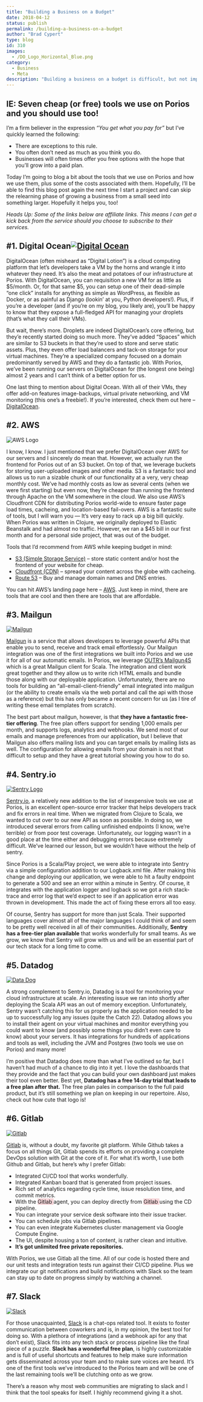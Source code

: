 ```yaml
---
title: "Building a Business on a Budget"
date: 2018-04-12
status: publish
permalink: /building-a-business-on-a-budget
author: "Brad Cypert"
type: blog
id: 310
images:
  - /DO_Logo_Horizontal_Blue.png
category:
  - Business
  - Meta
description: "Building a business on a budget is difficult, but not impossible. These are some of my favorite tools for running a business on a budget."
---
```

## IE: Seven cheap (or free) tools we use on Porios and you should use too!

I’m a firm believer in the expression _“You get what you pay for”_ but I’ve quickly learned the following:

- There are exceptions to this rule.
- You often don’t need as much as you think you do.
- Businesses will often times offer you free options with the hope that you’ll grow into a paid plan.

Today I’m going to blog a bit about the tools that we use on Porios and how we use them, plus some of the costs associated with them. Hopefully, I’ll be able to find this blog post again the next time I start a project and can skip the relearning phase of growing a business from a small seed into something larger. Hopefully it helps you, too!

_Heads Up: Some of the links below are affiliate links. This means I can get a kick back from the service should you choose to subscribe to their services._

## \#1. Digital Ocean[![Digital Ocean](/DO_Logo_Horizontal_Blue.png)](https://m.do.co/c/f968a2744d2a)

DigitalOcean (often misheard as “Digital Lotion”) is a cloud computing platform that let’s developers take a VM by the horns and wrangle it into whatever they need. It’s also the meat and potatoes of our infrastructure at Porios. With DigitalOcean, you can requisition a new VM for as little as $5/month. Or, for that same $5, you can setup one of their dead-simple “one click” installs for anything as simple as WordPress, as flexible as Docker, or as painful as Django (lookin’ at you, Python developers!). Plus, if you’re a developer (and if you’re on my blog, you likely are), you’ll be happy to know that they expose a full-fledged API for managing your droplets (that’s what they call their VMs).

But wait, there’s more. Droplets are indeed DigitalOcean’s core offering, but they’e recently started doing so much more. They’ve added “Spaces” which are similar to S3 buckets in that they’re used to store and serve static assets. Plus, they even offer load balancers and tack-on storage for your virtual machines. They’re a specialized company focused on a domain predominantly served by AWS and they do a fantastic job. With Porios, we’ve been running our servers on DigitalOcean for (the longest one being) almost 2 years and I can’t think of a better option for us.

One last thing to mention about Digital Ocean. With all of their VMs, they offer add-on features image-backups, virtual private networking, and VM monitoring (this one’s a freebie!). If you’re interested, check them out here – [DigitalOcean](https://m.do.co/c/f968a2744d2a).

## \#2. AWS

![AWS Logo](/AWS_logo_RGB.png)

I know, I know. I just mentioned that we prefer DigitalOcean over AWS for our servers and I sincerely do mean that. However, we actually run the frontend for Porios out of an S3 bucket. On top of that, we leverage buckets for storing user-uploaded images and other media. S3 is a fantastic tool and allows us to run a sizable chunk of our functionality at a very, very cheap monthly cost. We’ve had monthly costs as low as several cents (when we were first starting) but even now, they’re cheaper than running the frontend through Apache on the VM somewhere in the cloud. We also use AWS’s Cloudfront CDN for distributing Porios world-wide to ensure faster page load times, cacheing, and location-based fail-overs. AWS is a fantastic suite of tools, but I will warn you — It’s very easy to rack up a big bill quickly. When Porios was written in Clojure, we originally deployed to Elastic Beanstalk and had almost no traffic. However, we ran a \$45 bill in our first month and for a personal side project, that was out of the budget.

Tools that I’d recommend from AWS while keeping budget in mind:

- [S3 (Simple Storage Service)](https://aws.amazon.com/s3/?nc2=h_m1) – store static content and/or host the frontend of your website for cheap.
- [Cloudfront (CDN)](https://aws.amazon.com/cloudfront/?nc2=h_m1) – spread your content across the globe with cacheing.
- [Route 53](https://aws.amazon.com/route53/?nc2=h_m1) – Buy and manage domain names and DNS entries.

You can hit AWS’s landing page here – [AWS](https://aws.amazon.com/). Just keep in mind, there are tools that are cool and then there are tools that are affordable.

## \#3. Mailgun

[![Mailgun](/mailgun_primary_logo-1024x282.png)](https://www.mailgun.com/)

[Mailgun](https://www.mailgun.com/) is a service that allows developers to leverage powerful APIs that enable you to send, receive and track email effortlessly. Our Mailgun integration was one of the first integrations we built into Porios and we use it for all of our automatic emails. In Porios, we leverage [OUTR’s Mailgun4S](https://github.com/outr/mailgun4s) which is a great Mailgun client for Scala. The integration and client work great together and they allow us to write rich HTML emails and bundle those along with our deployable application. Unfortunately, there are no tools for building an “all-email-client-friendly” email integrated into mailgun (or the ability to create emails via the web portal and call the api with those as a reference) but this has only became a recent concern for us (as I tire of writing these email templates from scratch).

The best part about mailgun, however, is that **they have a fantastic free-tier offering**. The free plan offers support for sending 1,000 emails per month, and supports logs, analytics and webhooks. We send most of our emails and manage preferences from our application, but I believe that Mailgun also offers mailing lists and you can target emails by mailing lists as well. The configuration for allowing emails from your domain is not that difficult to setup and they have a great tutorial showing you how to do so.

## \#4. Sentry.io

[![Sentry Logo](/sentry-logo-white.png)](https://sentry.io/welcome/)

[Sentry.io](https://sentry.io/welcome/), a relatively new addition to the list of inexpensive tools we use at Porios, is an excellent open-source error tracker that helps developers track and fix errors in real time. When we migrated from Clojure to Scala, we wanted to cut over to our new API as soon as possible. In doing so, we introduced several errors from calling unfinished endpoints (I know, we’re terrible) or from poor test coverage. Unfortunately, our logging wasn’t in a good place at the time either and debugging errors because extremely difficult. We’ve learned our lesson, but we wouldn’t have without the help of sentry.

Since Porios is a Scala/Play project, we were able to integrate into Sentry via a simple configuration addition to our Logback.xml file. After making this change and deploying our application, we were able to hit a faulty endpoint to generate a 500 and see an error within a minute in Sentry. Of course, it integrates with the application logger and logback so we got a rich stack-trace and error log that we’d expect to see if an application error was thrown in development. This made the act of fixing these errors all too easy.

Of course, Sentry has support for more than just Scala. Their supported languages cover almost all of the major languages I could think of and seem to be pretty well received in all of their communities. Additionally, **Sentry has a free-tier plan available** that works wonderfully for small teams. As we grow, we know that Sentry will grow with us and will be an essential part of our tech stack for a long time to come.

## \#5. Datadog

[![Data Dog](/dd_h_w_logo-300x300.png)](https://www.datadoghq.com/)

A strong complement to Sentry.io, Datadog is a tool for monitoring your cloud infrastructure at scale. An interesting issue we ran into shortly after deploying the Scala API was an out of memory exception. Unfortunately, Sentry wasn’t catching this for us properly as the application needed to be up to successfully log any issues (quite the Catch 22). Datadog allows you to install their agent on your virtual machines and monitor everything you could want to know (and possibly some things you didn’t even care to know) about your servers. It has integrations for hundreds of applications and tools as well, including the JVM and Postgres (two tools we use on Porios) and many more!

I’m positive that Datadog does more than what I’ve outlined so far, but I haven’t had much of a chance to dig into it yet. I love the dashboards that they provide and the fact that you can build your own dashboard just makes their tool even better. Best yet, **Datadog has a free 14-day trial that leads to a free plan after that.** The free plan pales in comparison to the full paid product, but it’s still something we plan on keeping in our repertoire. Also, check out how cute that logo is!

## \#6. Gitlab

[![Gitlab](/wm_no_bg-300x114.png)](http://www.gitlab.com)

[Gitlab](http://www.gitlab.com) is, without a doubt, my favorite git platform. While Github takes a focus on all things Git, Gitlab spends its efforts on providing a complete DevOps solution with Git at the core of it. For what it’s worth, I use both Github and Gitlab, but here’s why I prefer Gitlab:

- Integrated CI/CD tool that works wonderfully.
- Integrated Kanban board that is generated from project issues.
- Rich set of analytics regarding cycle time, issue resolution time, and commit metrics.
- With the <span style="background-color: #f6d5d9;">Gitlab </span>agent, you can deploy directly from <span style="background-color: #f6d5d9;">Gitlab </span>using the CD pipeline.
- You can integrate your service desk software into their issue tracker.
- You can schedule jobs via Gitlab pipelines.
- You can even integrate Kubernetes cluster management via Google Compute Engine.
- The UI, despite housing a ton of content, is rather clean and intuitive.
- **It’s got unlimited free private repositories.**

With Porios, we use Gitlab all the time. All of our code is hosted there and our unit tests and integration tests run against their CI/CD pipeline. Plus we integrate our git notifications and build notifications with Slack so the team can stay up to date on progress simply by watching a channel.

## \#7. Slack

[![Slack](/slack_rgb-300x141.png)](https://slack.com/)

For those unacquainted, [Slack](https://slack.com/) is a chat-ops related tool. It exists to foster communication between coworkers and is, in my opinion, the best tool for doing so. With a plethora of integrations (and a webhook api for any that don’t exist), Slack fits into any tech stack or process pipeline like the final piece of a puzzle. **Slack has a wonderful free plan**, is highly customizable and is full of useful shortcuts and features to help make sure information gets disseminated across your team and to make sure voices are heard. It’s one of the first tools we’ve introduced to the Porios team and will be one of the last remaining tools we’ll be clutching onto as we grow.

There’s a reason why most web communities are migrating to slack and I think that the tool speaks for itself. I highly recommend giving it a shot.
